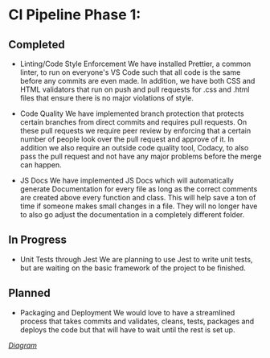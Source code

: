 # CI Pipeline Phase 1:
## Completed
- Linting/Code Style Enforcement
We have installed Prettier, a common linter, to run on everyone's VS Code such that all code is the same before any commits are even made. In addition, we have both CSS and HTML validators that run on push and pull requests for .css and .html files that ensure there is no major violations of style. 

- Code Quality
We have implemented branch protection that protects certain branches from direct commits and requires pull requests. On these pull requests we require peer review by enforcing that a certain number of people look over the pull request and approve of it. In addition we also require an outside code quality tool, Codacy, to also pass the pull request and not have any major problems before the merge can happen.

- JS Docs
We have implemented JS Docs which will automatically generate Documentation for every file as long as the correct comments are created above every function and class. This will help save a ton of time if someone makes small changes in a file. They will no longer have to also go adjust the documentation in a completely different folder. 

## In Progress
- Unit Tests through Jest
We are planning to use Jest to write unit tests, but are waiting on the basic framework of the project to be finished.

## Planned
- Packaging and Deployment 
We would love to have a streamlined process that takes commits and validates, cleans, tests, packages and deploys the code but that will have to wait until the rest is set up.

*[Diagram](phase1.drawio.png)*
